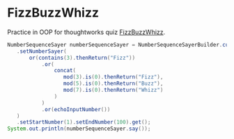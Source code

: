 FizzBuzzWhizz
=============

Practice in OOP for thoughtworks quiz [FizzBuzzWhizz](https://www.jinshuju.net/f/EGQL3D). 

```java
NumberSequenceSayer numberSequenceSayer = NumberSequenceSayerBuilder.custom()
   .setNumberSayer(
       or(contains(3).thenReturn("Fizz"))
           .or(
               concat(
                  mod(3).is(0).thenReturn("Fizz"),
                  mod(5).is(0).thenReturn("Buzz"),
                  mod(7).is(0).thenReturn("Whizz")
               )
           )
           .or(echoInputNumber())
   )
   .setStartNumber(1).setEndNumber(100).get();
System.out.println(numberSequenceSayer.say());
```